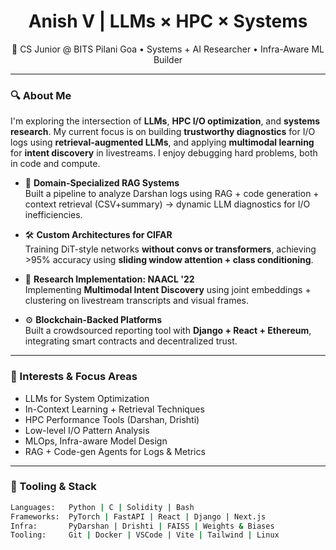 <h1 align="center">Anish V | LLMs × HPC × Systems</h1>

<p align="center">
  🧠 CS Junior @ BITS Pilani Goa • Systems + AI Researcher • Infra-Aware ML Builder
</p>

---

### 🔍 About Me

I'm exploring the intersection of **LLMs**, **HPC I/O optimization**, and **systems research**. My current focus is on building **trustworthy diagnostics** for I/O logs using **retrieval-augmented LLMs**, and applying **multimodal learning** for **intent discovery** in livestreams. I enjoy debugging hard problems, both in code and compute.

- 🧩 **Domain-Specialized RAG Systems**  
  Built a pipeline to analyze Darshan logs using RAG + code generation + context retrieval (CSV+summary) → dynamic LLM diagnostics for I/O inefficiencies.

- 🛠️ **Custom Architectures for CIFAR**  
  Training DiT-style networks **without convs or transformers**, achieving >95% accuracy using **sliding window attention + class conditioning**.

- 🔭 **Research Implementation: NAACL '22**  
  Implementing **Multimodal Intent Discovery** using joint embeddings + clustering on livestream transcripts and visual frames.

- ⚙️ **Blockchain-Backed Platforms**  
  Built a crowdsourced reporting tool with **Django + React + Ethereum**, integrating smart contracts and decentralized trust.

---

### 🧠 Interests & Focus Areas

- LLMs for System Optimization
- In-Context Learning + Retrieval Techniques
- HPC Performance Tools (Darshan, Drishti)
- Low-level I/O Pattern Analysis
- MLOps, Infra-aware Model Design
- RAG + Code-gen Agents for Logs & Metrics

---

### 🧰 Tooling & Stack

```bash
Languages:   Python | C | Solidity | Bash
Frameworks:  PyTorch | FastAPI | React | Django | Next.js
Infra:       PyDarshan | Drishti | FAISS | Weights & Biases
Tooling:     Git | Docker | VSCode | Vite | Tailwind | Linux
